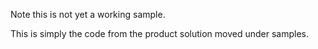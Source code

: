 ﻿
Note this is not yet a working sample.

This is simply the code from the product solution moved under samples.
